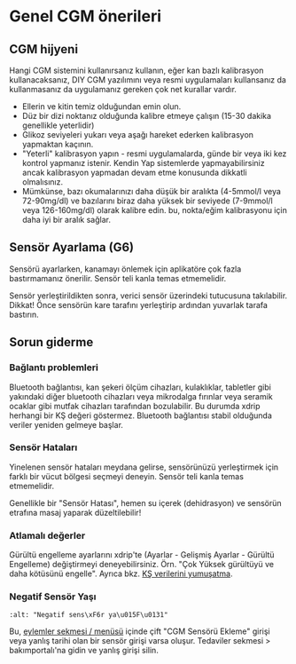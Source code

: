 # Genel CGM önerileri

## CGM hijyeni

Hangi CGM sistemini kullanırsanız kullanın, eğer kan bazlı kalibrasyon kullanacaksanız, DIY CGM yazılımını veya resmi uygulamaları kullansanız da kullanmasanız da uygulamanız gereken çok net kurallar vardır.

- Ellerin ve kitin temiz olduğundan emin olun.
- Düz bir dizi noktanız olduğunda kalibre etmeye çalışın (15-30 dakika genellikle yeterlidir)
- Glikoz seviyeleri yukarı veya aşağı hareket ederken kalibrasyon yapmaktan kaçının.
- "Yeterli" kalibrasyon yapın - resmi uygulamalarda, günde bir veya iki kez kontrol yapmanız istenir. Kendin Yap sistemlerde yapmayabilirsiniz ancak kalibrasyon yapmadan devam etme konusunda dikkatli olmalısınız.
- Mümkünse, bazı okumalarınızı daha düşük bir aralıkta (4-5mmol/l veya 72-90mg/dl) ve bazılarını biraz daha yüksek bir seviyede (7-9mmol/l veya 126-160mg/dl) olarak kalibre edin. bu, nokta/eğim kalibrasyonu için daha iyi bir aralık sağlar.

## Sensör Ayarlama (G6)

Sensörü ayarlarken, kanamayı önlemek için aplikatöre çok fazla bastırmamanız önerilir. Sensör teli kanla temas etmemelidir.

Sensör yerleştirildikten sonra, verici sensör üzerindeki tutucusuna takılabilir. Dikkat! Önce sensörün kare tarafını yerleştirip ardından yuvarlak tarafa bastırın.

## Sorun giderme

### Bağlantı problemleri

Bluetooth bağlantısı, kan şekeri ölçüm cihazları, kulaklıklar, tabletler gibi yakındaki diğer bluetooth cihazları veya mikrodalga fırınlar veya seramik ocaklar gibi mutfak cihazları tarafından bozulabilir. Bu durumda xdrip herhangi bir KŞ değeri göstermez. Bluetooth bağlantısı stabil olduğunda veriler yeniden gelmeye başlar.

### Sensör Hataları

Yinelenen sensör hataları meydana gelirse, sensörünüzü yerleştirmek için farklı bir vücut bölgesi seçmeyi deneyin. Sensör teli kanla temas etmemelidir.

Genellikle bir "Sensör Hatası", hemen su içerek (dehidrasyon) ve sensörün etrafına masaj yaparak düzeltilebilir!

### Atlamalı değerler

Gürültü engelleme ayarlarını xdrip'te (Ayarlar - Gelişmiş Ayarlar - Gürültü Engelleme) değiştirmeyi deneyebilirsiniz. Örn. "Çok Yüksek gürültüyü ve daha kötüsünü engelle".  Ayrıca bkz. [KŞ verilerini yumuşatma](../Usage/Smoothing-Blood-Glucose-Data-in-xDrip.md).

### Negatif Sensör Yaşı

```{image} ../images/Troubleshooting_SensorAge.png
:alt: "Negatif sens\xF6r ya\u015F\u0131"
```

Bu, [eylemler sekmesi / menüsü](../Configuration/Config-Builder#actions) içinde çift "CGM Sensörü Ekleme" girişi veya yanlış tarihi olan bir sensör girişi varsa oluşur. Tedaviler sekmesi > bakımportalı'na gidin ve yanlış girişi silin.
